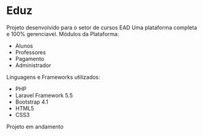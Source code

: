 # Eduz
Projeto desenvolvido para o setor de cursos EAD
Uma plataforma completa e 100% gerenciavel.
Módulos da Plataforma:
+ Alunos
+ Professores
+ Pagamento
+ Administrador


Linguagens e Frameworks utilizados:
+ PHP
+ Laravel Framework 5.5
+ Bootstrap 4.1
+ HTML5
+ CSS3


Projeto em andamento
